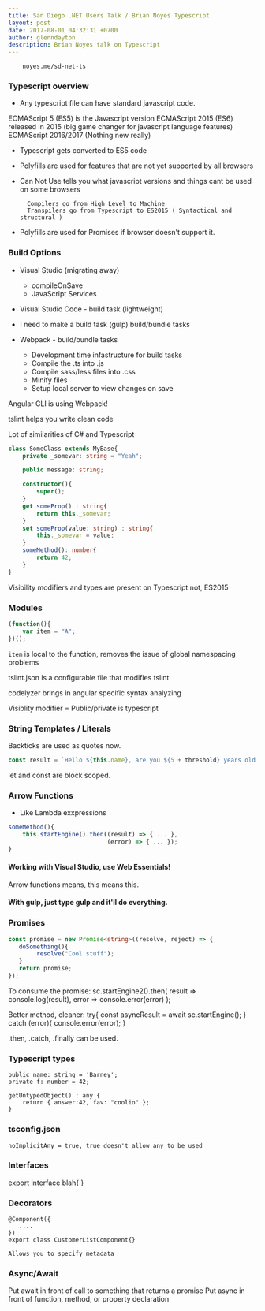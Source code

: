 ```yaml
---
title: San Diego .NET Users Talk / Brian Noyes Typescript
layout: post
date: 2017-08-01 04:32:31 +0700
author: glenndayton
description: Brian Noyes talk on Typescript
---
```


        noyes.me/sd-net-ts

### Typescript overview
- Any typescript file can have standard javascript code.

ECMAScript 5 (ES5) is the Javascript version
ECMAScript 2015 (ES6) released in 2015 (big game changer for javascript language features)
ECMAScript 2016/2017 (Nothing new really)

- Typescript gets converted to ES5 code
- Polyfills are used for features that are not yet supported by all browsers

- Can Not Use tells you what javascript versions and things cant be used on some browsers

        Compilers go from High Level to Machine
        Transpilers go from Typescript to ES2015 ( Syntactical and structural )

- Polyfills are used for Promises if browser doesn't support it.

### Build Options

- Visual Studio (migrating away)
  - compileOnSave
  - JavaScript Services

- Visual Studio Code - build task (lightweight)

- I need to make a build task (gulp) build/bundle tasks
- Webpack - build/bundle tasks
  - Development time infastructure for build tasks
  - Compile the .ts into .js
  - Compile sass/less files into .css
  - Minify files
  - Setup local server to view changes on save

Angular CLI is using Webpack!

tslint helps you write clean code

Lot of similarities of C# and Typescript

``` typescript
class SomeClass extends MyBase{
    private _somevar: string = "Yeah";

    public message: string;

    constructor(){
        super();
    }
    get someProp() : string{
        return this._somevar;
    }
    set someProp(value: string) : string{
        this._somevar = value;
    }
    someMethod(): number{
        return 42;
    }
}
```
Visibility modifiers and types are present on Typescript not, ES2015

### Modules

``` javascript
(function(){
    var item = "A";
})();
```

`item` is local to the function, removes the issue of global namespacing problems

tslint.json is a configurable file that modifies tslint

codelyzer brings in angular specific syntax analyzing

Visiblity modifier = Public/private is typescript

### String Templates / Literals

Backticks are used as quotes now.

```typescript
const result = `Hello ${this.name}, are you ${5 + threshold} years old?`;
```

let and const are block scoped.

### Arrow Functions

- Like Lambda exxpressions

```typescript
someMethod(){
    this.startEngine().then((result) => { ... },
                            (error) => { ... });
}
```

#### Working with Visual Studio, use Web Essentials!

Arrow functions means, this means this.

#### With gulp, just type gulp and it'll do everything.

### Promises

```typescript
const promise = new Promise<string>((resolve, reject) => {
   doSomething(){
        resolve("Cool stuff");
   }
   return promise;
});
```

To consume the promise:
sc.startEngine2().then(
    result => console.log(result),
    error => console.error(error)
);

Better method, cleaner:
try{
    const asyncResult = await sc.startEngine();
} catch (error){
    console.error(error);
}

.then, .catch, .finally can be used.

### Typescript types

    public name: string = 'Barney';
    private f: number = 42;

    getUntypedObject() : any {
        return { answer:42, fav: "coolio" };
    }

### tsconfig.json

    noImplicitAny = true, true doesn't allow any to be used

### Interfaces

export interface blah{ }

### Decorators

    @Component({
       ....
    })
    export class CustomerListComponent{}

    Allows you to specify metadata

### Async/Await
Put await in front of call to something that returns a promise
Put async in front of function, method, or property declaration

